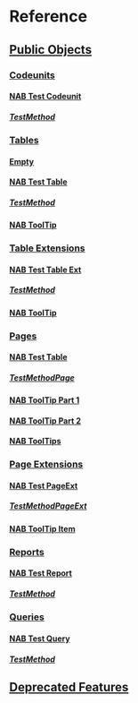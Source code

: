 # Reference

## [Public Objects](docs/public-objects.md)
### [Codeunits](docs/codeunits.md)
#### [NAB Test Codeunit](docs/codeunit-nab-test-codeunit\index.md)
##### [TestMethod](docs/codeunit-nab-test-codeunit\test-method.md)
### [Tables](docs/tables.md)
#### [Empty](docs/table-empty\index.md)
#### [NAB Test Table](docs/table-nab-test-table\index.md)
##### [TestMethod](docs/table-nab-test-table\test-method.md)
#### [NAB ToolTip](docs/table-nab-tool-tip\index.md)
### [Table Extensions](docs/table-extensions.md)
#### [NAB Test Table Ext](docs/tableextension-nab-test-table-ext\index.md)
##### [TestMethod](docs/tableextension-nab-test-table-ext\test-method.md)
#### [NAB ToolTip](docs/tableextension-nab-tool-tip\index.md)
### [Pages](docs/pages.md)
#### [NAB Test Table](docs/page-nab-test-table\index.md)
##### [TestMethodPage](docs/page-nab-test-table\test-method-page.md)
#### [NAB ToolTip Part 1](docs/page-nab-tool-tip-part-1\index.md)
#### [NAB ToolTip Part 2](docs/page-nab-tool-tip-part-2\index.md)
#### [NAB ToolTips](docs/page-nab-tool-tips\index.md)
### [Page Extensions](docs/page-extensions.md)
#### [NAB Test PageExt](docs/pageextension-nab-test-page-ext\index.md)
##### [TestMethodPageExt](docs/pageextension-nab-test-page-ext\test-method-page-ext.md)
#### [NAB ToolTip Item](docs/pageextension-nab-tool-tip-item\index.md)
### [Reports](docs/reports.md)
#### [NAB Test Report](docs/report-nab-test-report\index.md)
##### [TestMethod](docs/report-nab-test-report\test-method.md)
### [Queries](docs/queries.md)
#### [NAB Test Query](docs/query-nab-test-query\index.md)
##### [TestMethod](docs/query-nab-test-query\test-method.md)
## [Deprecated Features](docs/deprecated-features.md)
